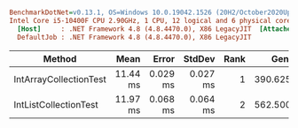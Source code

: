 ``` ini

BenchmarkDotNet=v0.13.1, OS=Windows 10.0.19042.1526 (20H2/October2020Update)
Intel Core i5-10400F CPU 2.90GHz, 1 CPU, 12 logical and 6 physical cores
  [Host]     : .NET Framework 4.8 (4.8.4470.0), X86 LegacyJIT  [AttachedDebugger]
  DefaultJob : .NET Framework 4.8 (4.8.4470.0), X86 LegacyJIT


```
|                 Method |     Mean |    Error |   StdDev | Rank |    Gen 0 |    Gen 1 |    Gen 2 | Allocated |
|----------------------- |---------:|---------:|---------:|-----:|---------:|---------:|---------:|----------:|
| IntArrayCollectionTest | 11.44 ms | 0.029 ms | 0.027 ms |    1 | 390.6250 | 390.6250 | 390.6250 |      1 MB |
|  IntListCollectionTest | 11.97 ms | 0.068 ms | 0.064 ms |    2 | 562.5000 | 562.5000 | 562.5000 |      2 MB |
